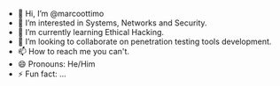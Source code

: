 - 👋 Hi, I’m @marcoottimo
- 👀 I’m interested in Systems, Networks and Security.
- 🌱 I’m currently learning Ethical Hacking.
- 💞️ I’m looking to collaborate on penetration testing tools development.
- 📫 How to reach me you can't.
- 😄 Pronouns: He/Him
- ⚡ Fun fact: ...

<!---
marcoottimo/marcoottimo is a ✨ special ✨ repository because its `README.md` (this file) appears on your GitHub profile.
You can click the Preview link to take a look at your changes.
--->
